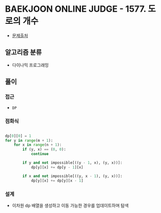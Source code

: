 # BAEKJOON ONLINE JUDGE - 1577. 도로의 개수

- [문제출처](https://www.acmicpc.net/problem/1577 '1577. 도로의 개수')

## 알고리즘 분류

- 다이나믹 프로그래밍

## 풀이

### 접근

- `DP`

### 점화식

```python

dp[0][0] = 1
for y in range(m + 1):
    for x in range(n + 1):
        if (y, x) == (0, 0):
            continue

        if y and not impossible[((y - 1, x), (y, x))]:
            dp[y][x] += dp[y - 1][x]

        if x and not impossible[((y, x - 1), (y, x))]:
            dp[y][x] += dp[y][x - 1]

```

### 설계

- 이차원 dp 배열을 생성하고 이동 가능한 경우를 업데이트하며 탐색
